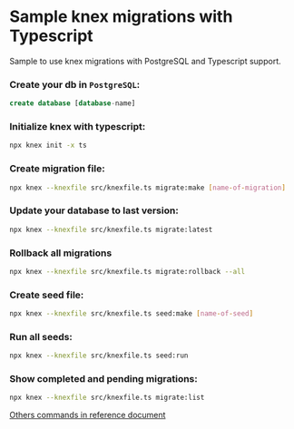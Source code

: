 # Sample knex migrations with Typescript
Sample to use knex migrations with PostgreSQL and Typescript support.

### Create your db in `PostgreSQL`:
```sql
create database [database-name]
```

### Initialize knex with typescript:
```bash
npx knex init -x ts
```

### Create migration file:
```bash
npx knex --knexfile src/knexfile.ts migrate:make [name-of-migration]
```

### Update your database to last version:
```bash
npx knex --knexfile src/knexfile.ts migrate:latest
```

### Rollback all migrations
```bash
npx knex --knexfile src/knexfile.ts migrate:rollback --all
```

### Create seed file:
```bash
npx knex --knexfile src/knexfile.ts seed:make [name-of-seed]
```

### Run all seeds:
```bash
npx knex --knexfile src/knexfile.ts seed:run
```

### Show completed and pending migrations:
```bash
npx knex --knexfile src/knexfile.ts migrate:list
```

[Others commands in reference document](https://knexjs.org/#Migrations-CLI)